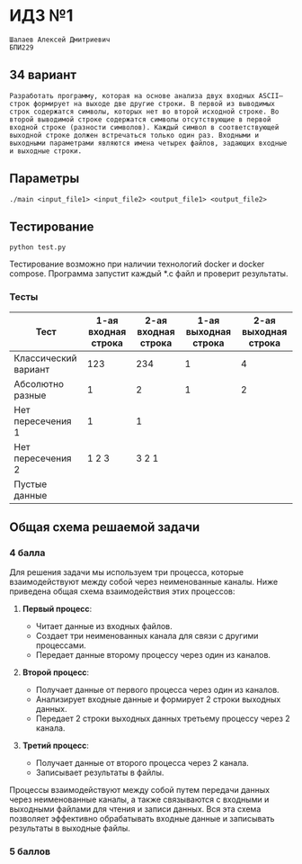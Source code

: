 # ИДЗ №1

    Шалаев Алексей Дмитриевич
    БПИ229

## 34 вариант

    Разработать программу, которая на основе анализа двух входных ASCII–строк формирует на выходе две другие строки. В первой из выводимых строк содержатся символы, которых нет во второй исходной строке. Во второй выводимой строке содержатся символы отсутствующие в первой входной строке (разности символов). Каждый символ в соответствующей выходной строке должен встречаться только один раз. Входными и выходными параметрами являются имена четырех файлов, задающих входные и выходные строки.


## Параметры

`./main <input_file1> <input_file2> <output_file1> <output_file2>`

## Тестирование

`python test.py`

Тестирование возможно при наличии технологий docker и docker compose.
Программа запустит каждый *.c файл и проверит результаты.

### Тесты

| Тест                  | 1-ая входная строка | 2-ая входная строка | 1-ая выходная строка | 2-ая выходная строка |
|-----------------------|----------------------|----------------------|----------------------|----------------------|
| Классический вариант  | 123                  | 234                  | 1                    | 4                    |
| Абсолютно разные      | 1                    | 2                    | 1                    | 2                    |
| Нет пересечения 1     | 1                    | 1                    |                      |                      |
| Нет пересечения 2     | 1 2 3                | 3 2 1                |                      |                      |
| Пустые данные         |                      |                      |                      |                      |

## Общая схема решаемой задачи

### 4 балла

Для решения задачи мы используем три процесса, которые взаимодействуют между собой через неименованные каналы. Ниже приведена общая схема взаимодействия этих процессов:

1. **Первый процесс**:
   - Читает данные из входных файлов.
   - Создает три неименованных канала для связи с другими процессами.
   - Передает данные второму процессу через один из каналов.

2. **Второй процесс**:
   - Получает данные от первого процесса через один из каналов.
   - Анализирует входные данные и формирует 2 строки выходных данных.
   - Передает 2 строки выходных данных третьему процессу через 2 канала.

3. **Третий процесс**:
   - Получает данные от второго процесса через 2 канала.
   - Записывает результаты в файлы.

Процессы взаимодействуют между собой путем передачи данных через неименованные каналы, а также связываются с входными и выходными файлами для чтения и записи данных. Вся эта схема позволяет эффективно обрабатывать входные данные и записывать результаты в выходные файлы.

### 5 баллов